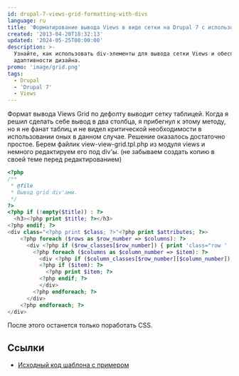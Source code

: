 ```yaml
---
id: drupal-7-views-grid-formatting-with-divs
language: ru
title: 'Форматирование вывода Views в виде сетки на Drupal 7 с использованием div-элементов'
created: '2013-04-20T18:32:13'
updated: '2024-05-25T00:00:00'
description: >-
  Узнайте, как использовать div-элементы для вывода сетки Views и обеспечения
  адаптивности дизайна.
promo: 'image/grid.png'
tags:
  - Drupal
  - 'Drupal 7'
  - Views
---
```


Формат вывода Views Grid по дефолту выводит сетку таблицей. Когда я решил
сделать себе вывод в два столбца, я прибегнул к этому методу, но я не фанат
таблиц и не видел критической необходимости в использовании оных в данном
случае. Решение оказалось достаточно простое. Берем файлик
view-view-grid.tpl.php из модуля views и немного редактируем его под div'ы. (не
забываем создать копию в своей теме перед редактированием)

```php {"header":"view-view-grid.tpl.php"}
<?php
/**
 * @file
 * Вывод grid div'ами.
 */
?>
<?php if (!empty($title)) : ?>
  <h3><?php print $title; ?></h3>
<?php endif; ?>
<div class="<?php print $class; ?>"<?php print $attributes; ?>>
    <?php foreach ($rows as $row_number => $columns): ?>
      <div <?php if ($row_classes[$row_number]) { print 'class="row ' . $row_classes[$row_number] .'"';  } ?>>
        <?php foreach ($columns as $column_number => $item): ?>
          <div <?php if ($column_classes[$row_number][$column_number]) { print 'class="col ' . $column_classes[$row_number][$column_number] .'"';  } ?>>
          <?php if ($item): ?>  
            <?php print $item; ?>
          <?php endif; ?>           
          </div>
        <?php endforeach; ?>
      </div>
    <?php endforeach; ?>
</div>
```

После этого останется только поработать CSS.

## Ссылки

- [Исходный код шаблона с примером](example/views-view-grid.tpl.php)

